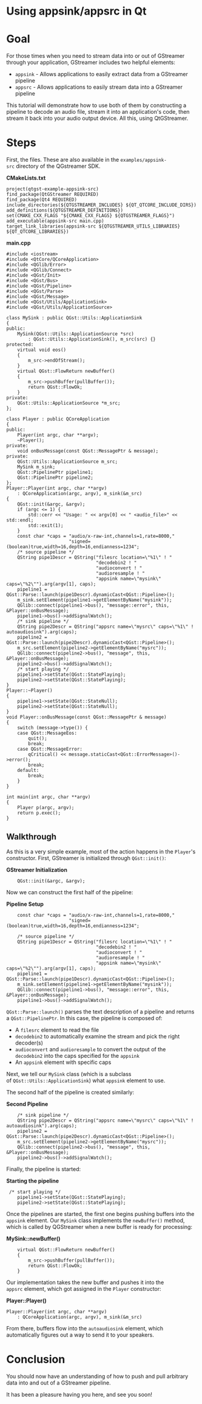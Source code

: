 # Using appsink/appsrc in Qt

# Goal

For those times when you need to stream data into or out of GStreamer
through your application, GStreamer includes two helpful elements:

  - `appsink` - Allows applications to easily extract data from a
    GStreamer pipeline
  - `appsrc` - Allows applications to easily stream data into a
    GStreamer pipeline

This tutorial will demonstrate how to use both of them by constructing a
pipeline to decode an audio file, stream it into an application's code,
then stream it back into your audio output device. All this, using
QtGStreamer.

# Steps

First, the files. These are also available in the
`examples/appsink-src` directory of the QGstreamer SDK.

**CMakeLists.txt**

```
project(qtgst-example-appsink-src)
find_package(QtGStreamer REQUIRED)
find_package(Qt4 REQUIRED)
include_directories(${QTGSTREAMER_INCLUDES} ${QT_QTCORE_INCLUDE_DIRS})
add_definitions(${QTGSTREAMER_DEFINITIONS})
set(CMAKE_CXX_FLAGS "${CMAKE_CXX_FLAGS} ${QTGSTREAMER_FLAGS}")
add_executable(appsink-src main.cpp)
target_link_libraries(appsink-src ${QTGSTREAMER_UTILS_LIBRARIES} ${QT_QTCORE_LIBRARIES})
```

**main.cpp**

``` lang=c
#include <iostream>
#include <QtCore/QCoreApplication>
#include <QGlib/Error>
#include <QGlib/Connect>
#include <QGst/Init>
#include <QGst/Bus>
#include <QGst/Pipeline>
#include <QGst/Parse>
#include <QGst/Message>
#include <QGst/Utils/ApplicationSink>
#include <QGst/Utils/ApplicationSource>

class MySink : public QGst::Utils::ApplicationSink
{
public:
    MySink(QGst::Utils::ApplicationSource *src)
        : QGst::Utils::ApplicationSink(), m_src(src) {}
protected:
    virtual void eos()
    {
        m_src->endOfStream();
    }
    virtual QGst::FlowReturn newBuffer()
    {
        m_src->pushBuffer(pullBuffer());
        return QGst::FlowOk;
    }
private:
    QGst::Utils::ApplicationSource *m_src;
};

class Player : public QCoreApplication
{
public:
    Player(int argc, char **argv);
    ~Player();
private:
    void onBusMessage(const QGst::MessagePtr & message);
private:
    QGst::Utils::ApplicationSource m_src;
    MySink m_sink;
    QGst::PipelinePtr pipeline1;
    QGst::PipelinePtr pipeline2;
};
Player::Player(int argc, char **argv)
    : QCoreApplication(argc, argv), m_sink(&m_src)
{
    QGst::init(&argc, &argv);
    if (argc <= 1) {
        std::cerr << "Usage: " << argv[0] << " <audio_file>" << std::endl;
        std::exit(1);
    }
    const char *caps = "audio/x-raw-int,channels=1,rate=8000,"
                       "signed=(boolean)true,width=16,depth=16,endianness=1234";
    /* source pipeline */
    QString pipe1Descr = QString("filesrc location=\"%1\" ! "
                                 "decodebin2 ! "
                                 "audioconvert ! "
                                 "audioresample ! "
                                 "appsink name=\"mysink\" caps=\"%2\"").arg(argv[1], caps);
    pipeline1 = QGst::Parse::launch(pipe1Descr).dynamicCast<QGst::Pipeline>();
    m_sink.setElement(pipeline1->getElementByName("mysink"));
    QGlib::connect(pipeline1->bus(), "message::error", this, &Player::onBusMessage);
    pipeline1->bus()->addSignalWatch();
    /* sink pipeline */
    QString pipe2Descr = QString("appsrc name=\"mysrc\" caps=\"%1\" ! autoaudiosink").arg(caps);
    pipeline2 = QGst::Parse::launch(pipe2Descr).dynamicCast<QGst::Pipeline>();
    m_src.setElement(pipeline2->getElementByName("mysrc"));
    QGlib::connect(pipeline2->bus(), "message", this, &Player::onBusMessage);
    pipeline2->bus()->addSignalWatch();
    /* start playing */
    pipeline1->setState(QGst::StatePlaying);
    pipeline2->setState(QGst::StatePlaying);
}
Player::~Player()
{
    pipeline1->setState(QGst::StateNull);
    pipeline2->setState(QGst::StateNull);
}
void Player::onBusMessage(const QGst::MessagePtr & message)
{
    switch (message->type()) {
    case QGst::MessageEos:
        quit();
        break;
    case QGst::MessageError:
        qCritical() << message.staticCast<QGst::ErrorMessage>()->error();
        break;
    default:
        break;
    }
}

int main(int argc, char **argv)
{
    Player p(argc, argv);
    return p.exec();
}
```

## Walkthrough

As this is a very simple example, most of the action happens in the
`Player`'s constructor. First, GStreamer is initialized through
`QGst::init()`:

**GStreamer Initialization**

``` lang=c
    QGst::init(&argc, &argv);
```

Now we can construct the first half of the pipeline:

**Pipeline Setup**

``` lang=c
    const char *caps = "audio/x-raw-int,channels=1,rate=8000,"
                       "signed=(boolean)true,width=16,depth=16,endianness=1234";
 
    /* source pipeline */
    QString pipe1Descr = QString("filesrc location=\"%1\" ! "
                                 "decodebin2 ! "
                                 "audioconvert ! "
                                 "audioresample ! "
                                 "appsink name=\"mysink\" caps=\"%2\"").arg(argv[1], caps);
    pipeline1 = QGst::Parse::launch(pipe1Descr).dynamicCast<QGst::Pipeline>();
    m_sink.setElement(pipeline1->getElementByName("mysink"));
    QGlib::connect(pipeline1->bus(), "message::error", this, &Player::onBusMessage);
    pipeline1->bus()->addSignalWatch();
```

`QGst::Parse::launch()` parses the text description of a pipeline and
returns a `QGst::PipelinePtr`. In this case, the pipeline is composed
of:

  - A `filesrc` element to read the file
  - `decodebin2` to automatically examine the stream and pick the right
    decoder(s)
  - `audioconvert` and `audioresample` to convert the output of the
    `decodebin2` into the caps specified for the `appsink`
  - An `appsink` element with specific caps

Next, we tell our `MySink` class (which is a subclass
of `QGst::Utils::ApplicationSink`) what `appsink` element to use.

The second half of the pipeline is created similarly:

**Second Pipeline**

``` lang=c
    /* sink pipeline */
    QString pipe2Descr = QString("appsrc name=\"mysrc\" caps=\"%1\" ! autoaudiosink").arg(caps);
    pipeline2 = QGst::Parse::launch(pipe2Descr).dynamicCast<QGst::Pipeline>();
    m_src.setElement(pipeline2->getElementByName("mysrc"));
    QGlib::connect(pipeline2->bus(), "message", this, &Player::onBusMessage);
    pipeline2->bus()->addSignalWatch();
```

Finally, the pipeline is started:

**Starting the pipeline**

``` lang=c
 /* start playing */
    pipeline1->setState(QGst::StatePlaying);
    pipeline2->setState(QGst::StatePlaying);
```

Once the pipelines are started, the first one begins pushing buffers
into the `appsink` element. Our `MySink` class implements the
`newBuffer()` method, which is called by QGStreamer when a new buffer is
ready for processing:

**MySink::newBuffer()**

``` lang=c
    virtual QGst::FlowReturn newBuffer()
    {
        m_src->pushBuffer(pullBuffer());
        return QGst::FlowOk;
    }
```

Our implementation takes the new buffer and pushes it into the
`appsrc` element, which got assigned in the `Player` constructor:

**Player::Player()**

``` lang=c
Player::Player(int argc, char **argv)
    : QCoreApplication(argc, argv), m_sink(&m_src)
```

From there, buffers flow into the `autoaudiosink` element, which
automatically figures out a way to send it to your speakers.

# Conclusion

You should now have an understanding of how to push and pull arbitrary
data into and out of a GStreamer pipeline.

It has been a pleasure having you here, and see you soon\!

